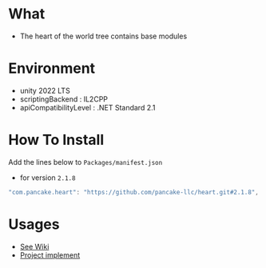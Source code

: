 # What

- The heart of the world tree contains base modules

# Environment

- unity 2022 LTS
- scriptingBackend : IL2CPP
- apiCompatibilityLevel : .NET Standard 2.1

# How To Install

Add the lines below to `Packages/manifest.json`

- for version `2.1.8`

```csharp
"com.pancake.heart": "https://github.com/pancake-llc/heart.git#2.1.8",
```

# Usages

- [See Wiki](https://github.com/pancake-llc/heart/wiki)
- [Project implement](https://github.com/gamee-studio/game-foundation)

